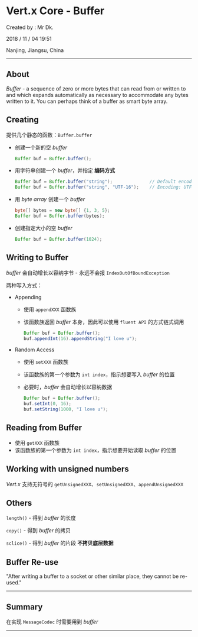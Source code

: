 # Vert.x Core - Buffer

Created by : Mr Dk.

2018 / 11 / 04 19:51

Nanjing, Jiangsu, China

---

## About

_Buffer_ - a sequence of zero or more bytes that can read from or written to and which expands automatically as necessary to accommodate any bytes written to it. You can perhaps think of a buffer as smart byte array.

## Creating

提供几个静态的函数：`Buffer.buffer`

* 创建一个新的空 _buffer_

  ```java
  Buffer buf = Buffer.buffer();
  ```

* 用字符串创建一个 _buffer_，并指定 __编码方式__

  ```java
  Buffer buf = Buffer.buffer("string");              // Default encoding: UTF-8
  Buffer buf = Buffer.buffer("string", "UTF-16");    // Encoding: UTF-16
  ```

* 用 _byte array_ 创建一个 _buffer_

  ```java
  byte[] bytes = new byte[] {1, 3, 5};
  Buffer buf = Buffer.buffer(bytes);
  ```

* 创建指定大小的空 _buffer_

  ```java
  Buffer buf = Buffer.buffer(1024);
  ```

## Writing to Buffer

_buffer_ 会自动增长以容纳字节 - 永远不会报 `IndexOutOfBoundException`

两种写入方式：

* Appending

  * 使用 `appendXXX` 函数族

  * 该函数族返回 _buffer_ 本身，因此可以使用 `fluent API` 的方式链式调用

    ```java
    Buffer buf = Buffer.buffer();
    buf.appendInt(16).appendString("I love u");
    ```

* Random Access

  * 使用 `setXXX` 函数族

  * 该函数族的第一个参数为 `int index`，指示想要写入 _buffer_ 的位置

  * 必要时，_buffer_ 会自动增长以容纳数据

    ```java
    Buffer buf = Buffer.buffer();
    buf.setInt(0, 16);
    buf.setString(1000, "I love u");
    ```

## Reading from Buffer

* 使用 `getXXX` 函数族
* 该函数族的第一个参数为 `int index`，指示想要开始读取 _buffer_ 的位置

## Working with unsigned numbers

_Vert.x_ 支持无符号的 `getUnsignedXXX`、`setUnsignedXXX`、`appendUnsignedXXX`

## Others

`length()` - 得到 _buffer_ 的长度

`copy()` - 得到 _buffer_ 的拷贝

`sclice()` - 得到 _buffer_ 的片段 __不拷贝底层数据__

## Buffer Re-use

"After writing a buffer to a socket or other similar place, they cannot be re-used."

---

## Summary

在实现 `MessageCodec` 时需要用到 _buffer_

---

